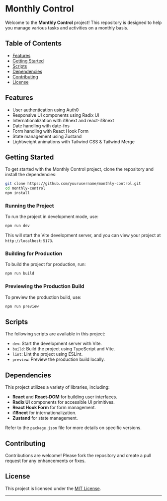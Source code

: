 # Monthly Control

Welcome to the **Monthly Control** project! This repository is designed to help you manage various tasks and activities on a monthly basis.

## Table of Contents

- [Features](#features)
- [Getting Started](#getting-started)
- [Scripts](#scripts)
- [Dependencies](#dependencies)
- [Contributing](#contributing)
- [License](#license)

## Features

- User authentication using Auth0
- Responsive UI components using Radix UI
- Internationalization with i18next and react-i18next
- Date handling with date-fns
- Form handling with React Hook Form
- State management using Zustand
- Lightweight animations with Tailwind CSS & Tailwind Merge

## Getting Started

To get started with the Monthly Control project, clone the repository and install the dependencies:

```bash
git clone https://github.com/yourusername/monthly-control.git
cd monthly-control
npm install
```

### Running the Project

To run the project in development mode, use:

```bash
npm run dev
```

This will start the Vite development server, and you can view your project at `http://localhost:5173`.

### Building for Production

To build the project for production, run:

```bash
npm run build
```

### Previewing the Production Build

To preview the production build, use:

```bash
npm run preview
```

## Scripts

The following scripts are available in this project:

- `dev`: Start the development server with Vite.
- `build`: Build the project using TypeScript and Vite.
- `lint`: Lint the project using ESLint.
- `preview`: Preview the production build locally.

## Dependencies

This project utilizes a variety of libraries, including:

- **React** and **React-DOM** for building user interfaces.
- **Radix UI** components for accessible UI primitives.
- **React Hook Form** for form management.
- **i18next** for internationalization.
- **Zustand** for state management.

Refer to the `package.json` file for more details on specific versions.

## Contributing

Contributions are welcome! Please fork the repository and create a pull request for any enhancements or fixes.

## License

This project is licensed under the [MIT License](LICENSE).

---
